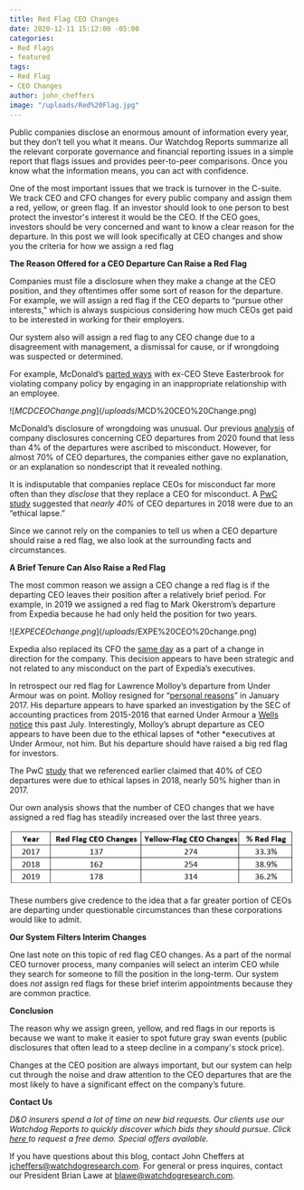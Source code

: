 ```yaml
---
title: Red Flag CEO Changes
date: 2020-12-11 15:12:00 -05:00
categories:
- Red Flags
- featured
tags:
- Red Flag
- CEO Changes
author: john_cheffers
image: "/uploads/Red%20Flag.jpg"
---
```


Public companies disclose an enormous amount of information every year, but they don’t tell you what it means. Our Watchdog Reports summarize all the relevant corporate governance and financial reporting issues in a simple report that flags issues and provides peer-to-peer comparisons. Once you know what the information means, you can act with confidence.

One of the most important issues that we track is turnover in the C-suite. We track CEO and CFO changes for every public company and assign them a red, yellow, or green flag. If an investor should look to one person to best protect the investor's interest it would be the CEO. If the CEO goes, investors should be very concerned and want to know a clear reason for the departure. In this post we will look specifically at CEO changes and show you the criteria for how we assign a red flag

**The Reason Offered for a CEO Departure Can Raise a Red Flag**

Companies must file a disclosure when they make a change at the CEO position, and they oftentimes offer some sort of reason for the departure. For example, we will assign a red flag if the CEO departs to “pursue other interests,” which is always suspicious considering how much CEOs get paid to be interested in working for their employers.

Our system also will assign a red flag to any CEO change due to a disagreement with management, a dismissal for cause, or if wrongdoing was suspected or determined.

For example, McDonald’s [parted ways](https://www.sec.gov/Archives/edgar/data/63908/000089882219000080/pressrelease1.htm) with ex-CEO Steve Easterbrook for violating company policy by engaging in an inappropriate relationship with an employee.

![$MCD CEO Change.png](/uploads/$MCD%20CEO%20Change.png)

McDonald’s disclosure of wrongdoing was unusual. Our previous [analysis](https://blog.watchdogresearch.com/posts/why-has-ceo-turnover-remained-high-for-the-last-three-years/) of company disclosures concerning CEO departures from 2020 found that less than 4% of the departures were ascribed to misconduct. However, for almost 70% of CEO departures, the companies either gave no explanation, or an explanation so nondescript that it revealed nothing.

It is indisputable that companies replace CEOs for misconduct far more often than they *disclose* that they replace a CEO for misconduct. A [PwC study](https://www.pwc.com/gx/en/news-room/press-releases/2019/ceo-turnover-record-high.html) suggested that *nearly 40%* of CEO departures in 2018 were due to an “ethical lapse.”

Since we cannot rely on the companies to tell us when a CEO departure should raise a red flag, we also look at the surrounding facts and circumstances.

**A Brief Tenure Can Also Raise a Red Flag**

The most common reason we assign a CEO change a red flag is if the departing CEO leaves their position after a relatively brief period. For example, in 2019 we assigned a red flag to Mark Okerstrom’s departure from Expedia because he had only held the position for two years.

![$EXPE CEO change.png](/uploads/$EXPE%20CEO%20change.png)

Expedia also replaced its CFO the [same day](https://www.sec.gov/Archives/edgar/data/1324424/000119312519305833/d843290dex991.htm) as a part of a change in direction for the company. This decision appears to have been strategic and not related to any misconduct on the part of Expedia’s executives.

In retrospect our red flag for Lawrence Molloy’s departure from Under Armour was on point. Molloy resigned for “[personal reasons](https://www.sec.gov/Archives/edgar/data/1336917/000133691717000008/january312017form8-k.htm)” in January 2017. His departure appears to have sparked an investigation by the SEC of accounting practices from 2015-2016 that earned Under Armour a [Wells notice](https://www.sec.gov/ix?doc=/Archives/edgar/data/1336917/000119312520199113/d43403d8k.htm) this past July. Interestingly, Molloy’s abrupt departure as CEO appears to have been due to the ethical lapses of *other *executives at Under Armour, not him. But his departure should have raised a big red flag for investors. 

The PwC [study](https://www.pwc.com/gx/en/news-room/press-releases/2019/ceo-turnover-record-high.html) that we referenced earlier claimed that 40% of CEO departures were due to ethical lapses in 2018, nearly 50% higher than in 2017.

Our own analysis shows that the number of CEO changes that we have assigned a red flag has steadily increased over the last three years.

![CEO RED Flag.png](/uploads/CEO%20RED%20Flag.png)

These numbers give credence to the idea that a far greater portion of CEOs are departing under questionable circumstances than these corporations would like to admit.

**Our System Filters Interim Changes**

One last note on this topic of red flag CEO changes. As a part of the normal CEO turnover process, many companies will select an interim CEO while they search for someone to fill the position in the long-term. Our system does *not* assign red flags for these brief interim appointments because they are common practice.

**Conclusion**

The reason why we assign green, yellow, and red flags in our reports is because we want to make it easier to spot future gray swan events (public disclosures that often lead to a steep decline in a company's stock price).

Changes at the CEO position are always important, but our system can help cut through the noise and draw attention to the CEO departures that are the most likely to have a significant effect on the company’s future.

**Contact Us**

*D&O insurers spend a lot of time on new bid requests. Our clients use our Watchdog Reports to quickly discover which bids they should pursue. Click [here ](http://ec2-52-26-194-35.us-west-2.compute.amazonaws.com/x/d?c=10148055&l=8f486791-a4a8-4367-af11-bf1f39ebc6c7&r=dc393d8e-9c53-4da8-a628-9317a0b2abeb) to request a free demo. Special offers available.*

If you have questions about this blog, contact John Cheffers at jcheffers@watchdogresearch.com. For general or press inquires, contact our President Brian Lawe at blawe@watchdogresearch.com.
